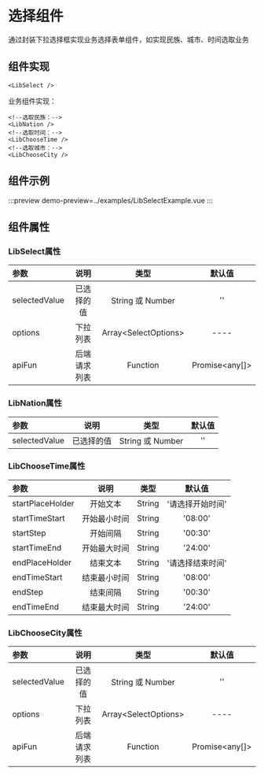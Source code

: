 # 选择组件
通过封装下拉选择框实现业务选择表单组件，如实现民族、城市、时间选取业务


## 组件实现
```vue
<LibSelect />
```

业务组件实现：
```vue
<!--选取民族：-->
<LibNation />
<!--选取时间：-->
<LibChooseTime />
<!--选取城市：-->
<LibChooseCity />
```
## 组件示例
:::preview
demo-preview=../examples/LibSelectExample.vue
:::

## 组件属性

### LibSelect属性
| 参数 | 说明 | 类型 | 默认值 | 
| :--- | :-----------: | :---: | :---: |
| selectedValue | 已选择的值 | String 或 Number | '' |
| options | 下拉列表 | Array&lt;SelectOptions&gt; | ---- |
| apiFun | 后端请求列表 | Function | Promise&lt;any[]&gt; |
### LibNation属性
| 参数 | 说明 | 类型 | 默认值 | 
| :--- | :-----------: | :---: | :---: |
| selectedValue | 已选择的值 | String 或 Number | '' |
### LibChooseTime属性
| 参数 | 说明 | 类型 | 默认值 | 
| :--- | :-----------: | :---: | :---: |
| startPlaceHolder | 开始文本 | String | '请选择开始时间' |
| startTimeStart | 开始最小时间 | String | '08:00' |
| startStep | 开始间隔 | String | '00:30'|
| startTimeEnd | 开始最大时间 | String | '24:00' |
| endPlaceHolder | 结束文本 | String | '请选择结束时间' |
| endTimeStart | 结束最小时间 | String | '08:00' |
| endStep | 结束间隔 | String  | '00:30' |
| endTimeEnd | 结束最大时间 | String | '24:00' |
### LibChooseCity属性
| 参数 | 说明 | 类型 | 默认值 | 
| :--- | :-----------: | :---: | :---: |
| selectedValue | 已选择的值 | String 或 Number | '' |
| options | 下拉列表 | Array&lt;SelectOptions&gt; | ---- |
| apiFun | 后端请求列表 | Function | Promise&lt;any[]&gt; |
